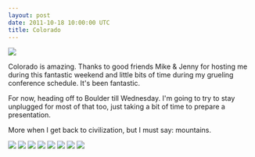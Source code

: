 ```yaml
---
layout: post
date: 2011-10-18 10:00:00 UTC
title: Colorado
---
```


<img src='http://farm7.static.flickr.com/6071/6160728127_c14455b265_z.jpg' />

Colorado is amazing. Thanks to good friends Mike & Jenny
for hosting me during this fantastic weekend and little bits of time during
my grueling conference schedule. It's been fantastic.

For now, heading off to Boulder till
Wednesday. I'm going to try to stay unplugged for most of that too, just
taking a bit of time to prepare a presentation.

More when I get back to civilization, but I must say: mountains.

<img src='http://farm7.static.flickr.com/6153/6161091088_c75361ef5d_z.jpg' />

<img src='http://farm7.static.flickr.com/6088/6161097028_7e79ca7f23_z.jpg' />

<img src='http://farm7.static.flickr.com/6187/6161123394_c1a05d3a9e_z.jpg' />

<img src='http://farm7.static.flickr.com/6066/6161090730_e5a3fe93ee_z.jpg' />

<img src='http://farm7.static.flickr.com/6061/6156200159_e5b42eb20b_z.jpg' />

<img src='http://farm7.static.flickr.com/6206/6161250226_e1060cf79a_z.jpg' />

<img src='http://farm7.static.flickr.com/6209/6161265036_061d945935_z.jpg' />

<img src='http://farm7.static.flickr.com/6181/6160688839_22c539275a_z.jpg' />
